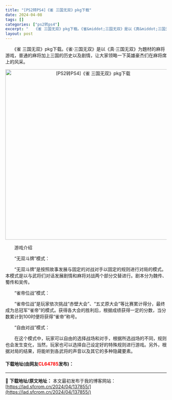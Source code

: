 ```yaml
---
title: "[PS2转PS4]《雀 三国无双》pkg下载"
date: 2024-04-08
tags: []
categories: ["ps2转ps4"]
excerpt: "　　《雀 三国无双》pkg下载。《雀&middot;三国无双》是以《真&middot;三国无双》为題材的麻将游戏，普通的麻将加上三国的历史以及剧情，让大家领略一下英雄豪杰们在麻将席上的风采。 　　游戏介绍 　　&ldquo;无双斗牌&rdquo;模式： 　　&ldquo;无双斗牌&rdquo;是按照&hellip;"
layout: post
---
```


 <p>　　《雀 三国无双》pkg下载。《雀&middot;三国无双》是以《真&middot;三国无双》为題材的麻将游戏，普通的麻将加上三国的历史以及剧情，让大家领略一下英雄豪杰们在麻将席上的风采。</p> <p align="center"><img align="" border="0" src="https://lad.sfcrom.cn/wp-content/uploads/2024/04/20240408_6613f7f22c0d4.webp" width="533" alt="[PS2转PS4]《雀 三国无双》pkg下载" /></p> <p>　　游戏介绍</p> <p>　　&ldquo;无双斗牌&rdquo;模式：</p> <p>　　&ldquo;无双斗牌&rdquo;是按照故事发展与固定的对战对手以固定的规则进行对局的模式。本模式是以与武将们对话发展剧情和麻将对战两个部分交替进行。剧本分为魏传、蜀传和吴传。</p> <p>　　&ldquo;雀帝位战&rdquo;模式：</p> <p>　　&ldquo;雀帝位战&rdquo;是玩家依次挑战&ldquo;赤壁大会&rdquo;、&ldquo;五丈原大会&rdquo;等比赛累计得分，最终成为总冠军&ldquo;雀帝&rdquo;的模式。获得各大会的胜利后，根据成绩获得一定的分数，当分数累计到100时便将获得&ldquo;雀帝&rdquo;称号。</p> <p>　　&ldquo;自由对战&rdquo;模式：</p> <p>　　在这个模式中，玩家可以自由的选择战场和对手，根据所选战场的不同，规则也会发生变化，当然，玩家也可以选择自己设定好的特殊规则进行游戏。另外，根据对局的结果，将能听到各武将的声音以及其它的多种隐藏要素。</p> <p><h4>下载地址(由网友<font color="red">CL64785</font>发布)：</h4></p> 

---
📖 **下载地址/原文地址：** 本文最初发布于我的博客网站：[https://lad.sfcrom.cn/2024/04/137855/](https://lad.sfcrom.cn/2024/04/137855/)
